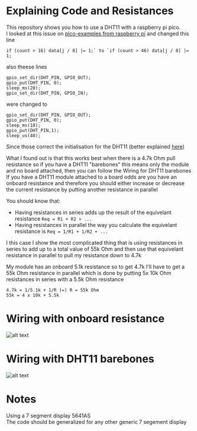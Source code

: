 # Explaining Code and Resistances
This repository shows you how to use a DHT11 with a raspberry pi pico.  
I looked at this issue on [pico-examples from raspberry pi](https://github.com/raspberrypi/pico-examples/issues/11) and changed this line 
```
if (count > 16) data[j / 8] |= 1;` to `if (count > 46) data[j / 8] |= 1;
```  
also theese lines 
```
gpio_set_dir(DHT_PIN, GPIO_OUT);
gpio_put(DHT_PIN, 0);
sleep_ms(20);
gpio_set_dir(DHT_PIN, GPIO_IN);
```
were changed to
```
gpio_set_dir(DHT_PIN, GPIO_OUT);
gpio_put(DHT_PIN, 0);
sleep_ms(18);
gpio_put(DHT_PIN,1);
sleep_us(40);
```
Since those correct the initialisation for the DHT11 (better explained [here](http://www.ocfreaks.com/basics-interfacing-dht11-dht22-humidity-temperature-sensor-mcu/))  
  
What I found out is that this works best when there is a 4.7k Ohm pull resistance so if you have a DHT11 "barebones" this means only the module and no board attached, then you can follow the Wiring for DHT11 barebones  
If you have a DHT11 module attached to a board odds are you have an onboard resistance and therefore you should either increase or decrease the current resistance by putting another resistance in parallel  
  
You should know that:
- Having resistances in series adds up the result of the equivelant resistance `Req = R1 + R2 + ...`  
- Having resistances in parallel the way you calculate the equivelant resistance is `Req = 1/R1 + 1/R2 + ...` 

I this case I show the most complicated thing that is using resistances in series to add up to a total value of 55k Ohm and then use that equivelant resistance in parallel to pull my resistance down to 4.7k  
  
My module has an onboard 5.1k resistance so to get 4.7k I'll have to get a 55k Ohm resistance in parallel which is done by putting 5x 10k Ohm resistances in series with a 5.5k Ohm resistance  
```
4.7k = 1/5.1k + 1/R (=) R = 55k Ohm
55k = 4 x 10k + 5.5k
```

# Wiring with onboard resistance
![alt text](https://i.imgur.com/Bz7d3DG.png)

# Wiring with DHT11 barebones
![alt text](https://i.imgur.com/AJC070c.png)

# Notes
Using a 7 segment display 5641AS<br>
The code should be generalized for any other generic 7 segement display<br>
